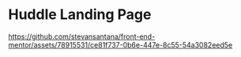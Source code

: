 # Huddle Landing Page

https://github.com/stevansantana/front-end-mentor/assets/78915531/ce81f737-0b6e-447e-8c55-54a3082eed5e

